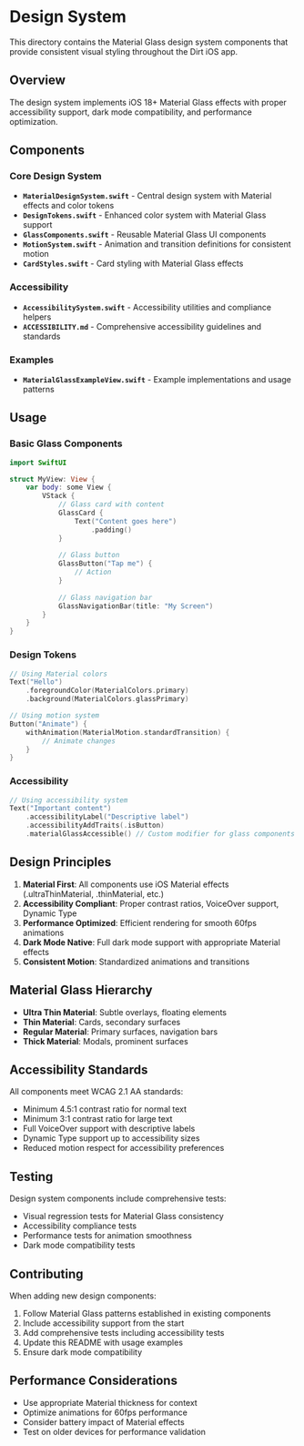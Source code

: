 # Design System

This directory contains the Material Glass design system components that provide consistent visual styling throughout the Dirt iOS app.

## Overview

The design system implements iOS 18+ Material Glass effects with proper accessibility support, dark mode compatibility, and performance optimization.

## Components

### Core Design System
- **`MaterialDesignSystem.swift`** - Central design system with Material effects and color tokens
- **`DesignTokens.swift`** - Enhanced color system with Material Glass support
- **`GlassComponents.swift`** - Reusable Material Glass UI components
- **`MotionSystem.swift`** - Animation and transition definitions for consistent motion
- **`CardStyles.swift`** - Card styling with Material Glass effects

### Accessibility
- **`AccessibilitySystem.swift`** - Accessibility utilities and compliance helpers
- **`ACCESSIBILITY.md`** - Comprehensive accessibility guidelines and standards

### Examples
- **`MaterialGlassExampleView.swift`** - Example implementations and usage patterns

## Usage

### Basic Glass Components

```swift
import SwiftUI

struct MyView: View {
    var body: some View {
        VStack {
            // Glass card with content
            GlassCard {
                Text("Content goes here")
                    .padding()
            }
            
            // Glass button
            GlassButton("Tap me") {
                // Action
            }
            
            // Glass navigation bar
            GlassNavigationBar(title: "My Screen")
        }
    }
}
```

### Design Tokens

```swift
// Using Material colors
Text("Hello")
    .foregroundColor(MaterialColors.primary)
    .background(MaterialColors.glassPrimary)

// Using motion system
Button("Animate") {
    withAnimation(MaterialMotion.standardTransition) {
        // Animate changes
    }
}
```

### Accessibility

```swift
// Using accessibility system
Text("Important content")
    .accessibilityLabel("Descriptive label")
    .accessibilityAddTraits(.isButton)
    .materialGlassAccessible() // Custom modifier for glass components
```

## Design Principles

1. **Material First**: All components use iOS Material effects (.ultraThinMaterial, .thinMaterial, etc.)
2. **Accessibility Compliant**: Proper contrast ratios, VoiceOver support, Dynamic Type
3. **Performance Optimized**: Efficient rendering for smooth 60fps animations
4. **Dark Mode Native**: Full dark mode support with appropriate Material effects
5. **Consistent Motion**: Standardized animations and transitions

## Material Glass Hierarchy

- **Ultra Thin Material**: Subtle overlays, floating elements
- **Thin Material**: Cards, secondary surfaces
- **Regular Material**: Primary surfaces, navigation bars
- **Thick Material**: Modals, prominent surfaces

## Accessibility Standards

All components meet WCAG 2.1 AA standards:
- Minimum 4.5:1 contrast ratio for normal text
- Minimum 3:1 contrast ratio for large text
- Full VoiceOver support with descriptive labels
- Dynamic Type support up to accessibility sizes
- Reduced motion respect for accessibility preferences

## Testing

Design system components include comprehensive tests:
- Visual regression tests for Material Glass consistency
- Accessibility compliance tests
- Performance tests for animation smoothness
- Dark mode compatibility tests

## Contributing

When adding new design components:
1. Follow Material Glass patterns established in existing components
2. Include accessibility support from the start
3. Add comprehensive tests including accessibility tests
4. Update this README with usage examples
5. Ensure dark mode compatibility

## Performance Considerations

- Use appropriate Material thickness for context
- Optimize animations for 60fps performance
- Consider battery impact of Material effects
- Test on older devices for performance validation